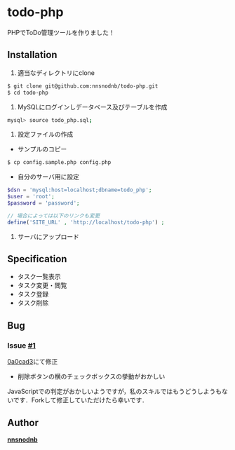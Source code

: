# todo-php
PHPでToDo管理ツールを作りました！

## Installation

1. 適当なディレクトリにclone

  ```bash
  $ git clone git@github.com:nnsnodnb/todo-php.git
  $ cd todo-php
  ```

1. MySQLにログインしデータベース及びテーブルを作成

  ```bash
  mysql> source todo_php.sql;
  ```

1. 設定ファイルの作成

 - サンプルのコピー

  ```bash
  $ cp config.sample.php config.php
  ```
 - 自分のサーバ用に設定

  ```php
  $dsn = 'mysql:host=localhost;dbname=todo_php';
  $user = 'root';
  $password = 'password';

  // 場合によっては以下のリンクも変更
  define('SITE_URL' , 'http://localhost/todo-php') ;
  ```

1. サーバにアップロード

## Specification

 - タスク一覧表示
 - タスク変更・閲覧
 - タスク登録
 - タスク削除

## Bug

### Issue [#1](https://github.com/nnsnodnb/todo-php/issues/1)

[0a0cad3](https://github.com/nnsnodnb/todo-php/commit/0a0cad383eb0f9b5aed25cb3f7278b61349ef96e)にて修正

- 削除ボタンの横のチェックボックスの挙動がおかしい

JavaScriptでの判定がおかしいようですが，私のスキルではもうどうしようもないです．Forkして修正していただけたら幸いです．

## Author

__[nnsnodnb](https://github.com/nnsnodnb)__
